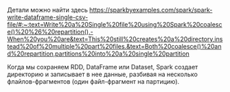 Детали можно найти здесь https://sparkbyexamples.com/spark/spark-write-dataframe-single-csv-file/#:~:text=Write%20a%20Single%20file%20using%20Spark%20coalesce()%20%26%20repartition(),-When%20you%20are&text=This%20still%20creates%20a%20directory,instead%20of%20multiple%20part%20files.&text=Both%20coalesce()%20and%20repartition,partitions%20into%20a%20single%20partition

Когда мы сохраняем RDD, DataFrame или Dataset, Spark создает директорию и записывает в нее данные, разбивая на несколько флайлов-фрагментов (один файл-фрагмент на партицию).
